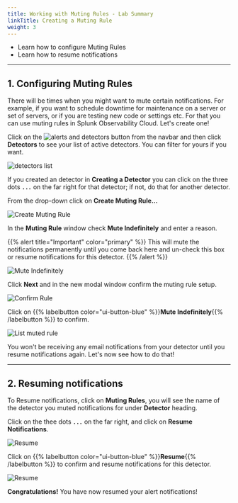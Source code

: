 ```yaml
---
title: Working with Muting Rules - Lab Summary
linkTitle: Creating a Muting Rule
weight: 3
---
```


* Learn how to configure Muting Rules
* Learn how to resume notifications
  
---

## 1. Configuring Muting Rules

There will be times when you might want to mute certain notifications. For example, if you want to schedule downtime for maintenance on a server or set of servers, or if you are testing new code or settings etc. For that you can use muting rules in Splunk Observability Cloud. Let's create one!

Click on the ![alerts and detectors button](../../../images/alerts-and-detectors.png) from the navbar and then click **Detectors** to see your list of active detectors. You can filter for yours if you want.

![detectors list](../../../images//detectors.png) 

If you created an detector in **Creating a Detector** you can click on the three dots **`...`** on the far right for that detector; if not, do that for another detector.

From the drop-down click on **Create Muting Rule...**

![Create Muting Rule](../../../images//create-muting-rule.png)

In the **Muting Rule** window check **Mute Indefinitely** and enter a reason.

{{% alert title="Important" color="primary" %}}
This will mute the notifications permanently until you come back here and un-check this box or resume notifications for this detector.
{{% /alert %}}

![Mute Indefinitely](../../../images//mute-indefinitely.png)

Click **Next** and in the new modal window confirm the muting rule setup.

![Confirm Rule](../../../images//confirm-rule.png)

Click on {{% labelbutton color="ui-button-blue" %}}**Mute Indefinitely**{{% /labelbutton %}} to confirm.

![List muted rule](../../../images//alert-muted.png)

You won't be receiving any email notifications from your detector until you resume notifications again. Let's now see how to do that!

---

## 2. Resuming notifications

To Resume notifications, click on **Muting Rules**, you will see the name of the detector you muted notifications for under **Detector** heading.

Click on the thee dots **`...`** on the far right, and click on **Resume Notifications**.

![Resume](../../../images//muting-list.png)

Click on {{% labelbutton color="ui-button-blue" %}}**Resume**{{% /labelbutton %}} to confirm and resume notifications for this detector.

![Resume](../../../images//resume.png)

**Congratulations!** You have now resumed your alert notifications!
